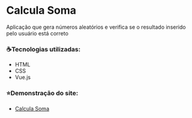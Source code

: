 # Calcula Soma
Aplicação que gera números aleatórios e verifica se o resultado inserido pelo usuário está correto

<h3>☕Tecnologias utilizadas: </h3>

<ul>
 <li>HTML</li>
 <li>CSS</li>
 <li>Vue.js</li>
</ul>

<h3>⭐Demonstração do site: </h3>

<ul>
 <li><a href="https://bit.ly/3wmne6L">Calcula Soma</a> </li>
</ul>
